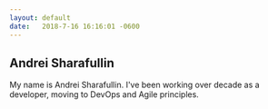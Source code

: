 ```yaml
---
layout: default
date:   2018-7-16 16:16:01 -0600
---
```

## Andrei Sharafullin

My name is Andrei Sharafullin. I've been working over decade as a developer, moving to DevOps and Agile principles.
